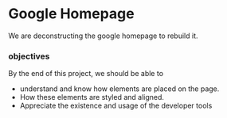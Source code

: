 # Google Homepage
We are deconstructing the google homepage to rebuild it.

### objectives
By the end of this project, we should be able to
* understand and know how elements are placed on the page.
* How these elements are styled and aligned.
* Appreciate the existence and usage of the developer tools

